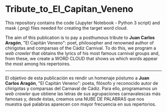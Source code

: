 # Tribute_to_El_Capitan_Veneno
This repository contains the code (Jupyter Notebook - Python 3 script) and mask (.png) files needed for creating the target word cloud.

The aim of this publication is to pay a posthumous tribute to **Juan Carlos Aragón**, "El Capitán Veneno": poet, philosopher and renowned author of chirigotas and comparsas of the Cádiz Carnival. To do this, we program a *web crawler* that obtains the lyrics of his most famous carnival groups and, from these, we create a WORD CLOUD that shows us which words appear the most among his repertoires.

------------------------------------------------

El objetivo de esta publicación es rendir un homenaje póstumo a **Juan Carlos Aragón**, "El Capitán Veneno": poeta, filósofo y reconocido autor de chirigotas y comparsas del Carnaval de Cádiz. 
Para ello, programamos un *web crawler* que obtiene las letras de sus agrupaciones carnavalescas más famosas y, desde éstas, creamos una NUBE DE PALABRAS que nos muestra qué palabras aparecen con mayor frecuencia en sus repertorios.
